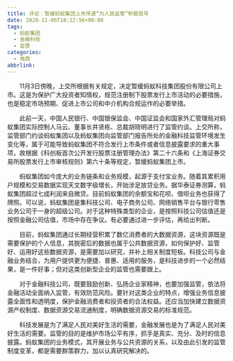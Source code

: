 ```yaml
---
title: 评论：暂缓蚂蚁集团上市传递“为人民监管”积极信号
date: 2020-11-06T18:22:56+08:00
tags:
  - 蚂蚁集团
  - 金融科技
  - 监管
categories:
  - 电商
abbrlink:
---
```


　　11月3日傍晚，上交所根据有关规定，决定暂缓蚂蚁科技集团股份有限公司上市。这是为保护广大投资者知情权，规范注册制下股票发行上市活动的必要措施，也是稳定市场预期、促进上市公司和中介机构合规运作的必要举措。

　　此前一天，中国人民银行、中国银保监会、中国证监会和国家外汇管理局对蚂蚁集团实际控制人马云、董事长井贤栋、总裁胡晓明进行了监管约谈。上交所称，监管部门约谈蚂蚁集团以及蚂蚁集团向监管部门报告所处的金融科技监管环境发生变化等，属于可能导致蚂蚁集团不符合发行上市条件或者信息披露要求的重大事项，故根据《科创板首次公开发行股票注册管理办法》第二十六条和《上海证券交易所股票发行上市审核规则》第六十条等规定，暂缓蚂蚁集团上市。

　　蚂蚁集团如今庞大的业务链条和业务规模，起源于支付宝业务。随着其累积用户规模和交易数据实现天文数字级增长，开始涉足放贷业务。据华泰证券测算，蚂蚁集团超过七成利润来自微贷。目前蚂蚁集团的余额宝和花呗、借呗业务也获得了牌照。可以说，蚂蚁集团是集科技公司、电子商务公司、网络销售平台与银行零售业务公司于一身的超级公司。对于这种特殊类型的企业，是按照科技公司估值还是按照金融公司估值，市场中存在争议。有必要通过进一步评估，再给出判断。

　　目前，蚂蚁集团通过长期经营积累了数亿消费者的大数据资源，这块资源既是需要保护的个人信息，其脱密后的数据也属于公共数据资源，如何保护好、监管好、运用好这些数据资源，是需要加以研究，并补上相关制度短板。科技公司与金融业务结合，为用户提供更为便捷、普惠、适用的服务，是科技进步的一个必然结果，是一件好事；但对这类创新型企业的监管也需要跟上。

　　对于金融科技公司，既要鼓励创新、弘扬企业家精神，也要加强监管，依法将金融活动全面纳入监管，有效防范风险。要针对这类企业的特点，增强业务信息披露全面性和透明度，保护金融消费者和投资者的合法权益。还应当加快建立数据资源产权制度、数据资源交易流通制度，明确数据资源交易的标准规范。

　　科技发展是为了满足人民对美好生活的需要，金融发展也是为了满足人民对美好生活的需要。监管的目的是维护市场公平有序，抓手是真实、充分、及时的信息披露。蚂蚁集团的业务模式，其开展业务与公共资源的关系，以及由此引发的监管制度变革，都是需要群策群力，加以认真研究解决的。